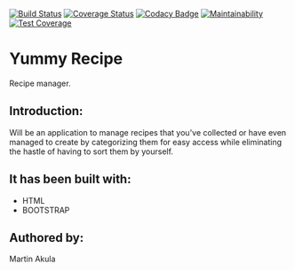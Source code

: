 
[![Build Status](https://travis-ci.org/akulamartin/yummy-recipe.svg?branch=master)](https://travis-ci.org/akulamartin/yummy-recipe) [![Coverage Status](https://coveralls.io/repos/github/akulamartin/yummy-recipe/badge.svg?branch=master)](https://coveralls.io/github/akulamartin/yummy-recipe?branch=master) [![Codacy Badge](https://api.codacy.com/project/badge/Grade/513d3e6806a6426db8d1a6fb78953992)](https://www.codacy.com/app/akulamartin/yummy-recipe?utm_source=github.com&amp;utm_medium=referral&amp;utm_content=akulamartin/yummy-recipe&amp;utm_campaign=Badge_Grade)
[![Maintainability](https://api.codeclimate.com/v1/badges/abbeb0a33a588ec589c9/maintainability)](https://codeclimate.com/github/akulamartin/yummy-recipe/maintainability)[![Test Coverage](https://api.codeclimate.com/v1/badges/abbeb0a33a588ec589c9/test_coverage)](https://codeclimate.com/github/akulamartin/yummy-recipe/test_coverage)

# Yummy Recipe
Recipe manager.

## Introduction:
Will be an application to manage recipes that you've collected or have even managed to create by categorizing them for easy access while eliminating the hastle of having to sort them by yourself. 

## It has been built with:
* HTML
* BOOTSTRAP

## Authored by:

Martin Akula

